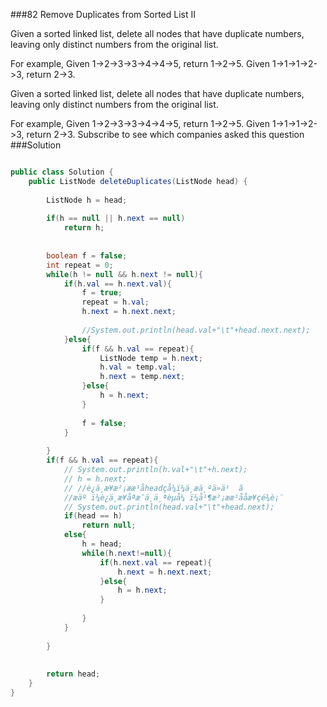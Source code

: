 ###82 Remove Duplicates from Sorted List II

Given a sorted linked list, delete all nodes that have duplicate numbers, leaving only distinct numbers from the original list.


For example,
Given 1->2->3->3->4->4->5, return 1->2->5.
Given 1->1->1->2->3, return 2->3.

Given a sorted linked list, delete all nodes that have duplicate numbers, leaving only distinct numbers from the original list.

For example,
Given 1->2->3->3->4->4->5, return 1->2->5.
Given 1->1->1->2->3, return 2->3.
Subscribe to see which companies asked this question
###Solution
```java

public class Solution {
    public ListNode deleteDuplicates(ListNode head) {
        
        ListNode h = head;
        
        if(h == null || h.next == null)
            return h;
        
        
        boolean f = false;
        int repeat = 0;
        while(h != null && h.next != null){
            if(h.val == h.next.val){
                f = true;
                repeat = h.val;
                h.next = h.next.next;
                
                //System.out.println(head.val+"\t"+head.next.next);
            }else{
                if(f && h.val == repeat){
                    ListNode temp = h.next;
                    h.val = temp.val;
                    h.next = temp.next;
                }else{
                    h = h.next;
                }
                
                f = false;
            }
            
        }
        if(f && h.val == repeat){
            // System.out.println(h.val+"\t"+h.next);
            // h = h.next;
            // //è¿ä¸æ­¥æ²¡ææ¹åheadçå¼ï¼ä¸æä¸ºä»ä¹  ã
            //æäº ï¼è¿ä¸æ­¥åªæ¯ä¸ä¸ªèµå¼ ï¼å¹¶æ²¡ææ¹ååæ¥çé¾è¡¨ 
            // System.out.println(head.val+"\t"+head.next);
            if(head == h)
                return null;
            else{
                h = head;
                while(h.next!=null){
                    if(h.next.val == repeat){
                        h.next = h.next.next;
                    }else{
                        h = h.next;
                    }
                    
                }
            }
            
        }
        
        
        return head;
    }
}